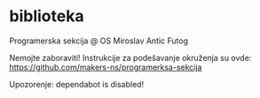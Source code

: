# biblioteka
Programerska sekcija @ OS Miroslav Antic Futog

Nemojte zaboraviti! Instrukcije za podešavanje okruženja su ovde: https://github.com/makers-ns/programerksa-sekcija

Upozorenje: dependabot is disabled!
